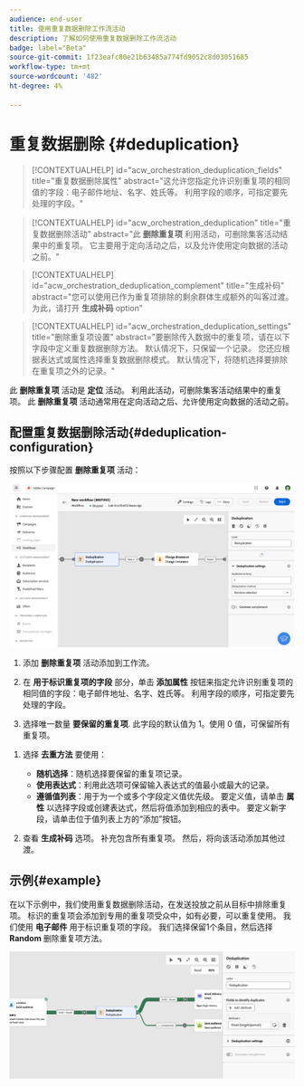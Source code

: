 ```yaml
---
audience: end-user
title: 使用重复数据删除工作流活动
description: 了解如何使用重复数据删除工作流活动
badge: label="Beta"
source-git-commit: 1f23eafc80e21b63485a774fd9052c8d03051685
workflow-type: tm+mt
source-wordcount: '482'
ht-degree: 4%

---
```



# 重复数据删除 {#deduplication}

>[!CONTEXTUALHELP]
>id="acw_orchestration_deduplication_fields"
>title="重复数据删除属性"
>abstract="这允许您指定允许识别重复项的相同值的字段：电子邮件地址、名字、姓氏等。 利用字段的顺序，可指定要先处理的字段。"

>[!CONTEXTUALHELP]
>id="acw_orchestration_deduplication"
>title="重复数据删除活动"
>abstract="此 **删除重复项** 利用活动，可删除集客活动结果中的重复项。 它主要用于定向活动之后，以及允许使用定向数据的活动之前。"


>[!CONTEXTUALHELP]
>id="acw_orchestration_deduplication_complement"
>title="生成补码"
>abstract="您可以使用已作为重复项排除的剩余群体生成额外的叫客过渡。 为此，请打开 **生成补码** option"

>[!CONTEXTUALHELP]
>id="acw_orchestration_deduplication_settings"
>title="删除重复项设置"
>abstract="要删除传入数据中的重复项，请在以下字段中定义重复数据删除方法。 默认情况下，只保留一个记录。 您还应根据表达式或属性选择重复数据删除模式。 默认情况下，将随机选择要排除在重复项之外的记录。"

此 **删除重复项** 活动是 **定位** 活动。 利用此活动，可删除集客活动结果中的重复项。 此 **删除重复项** 活动通常用在定向活动之后、允许使用定向数据的活动之前。

## 配置重复数据删除活动{#deduplication-configuration}

按照以下步骤配置 **删除重复项** 活动：

![](../assets/workflow-deduplication.png)

1. 添加 **删除重复项** 活动添加到工作流。

1. 在 **用于标识重复项的字段** 部分，单击 **添加属性** 按钮来指定允许识别重复项的相同值的字段：电子邮件地址、名字、姓氏等。 利用字段的顺序，可指定要先处理的字段。

1. 选择唯一数量 **要保留的重复项**. 此字段的默认值为 1。使用 0 值，可保留所有重复项。

<!--
    For example, if records A and B are considered duplicates of record Y, and a record C is considered as a duplicate of record Z:

    * If the value of the field is 1: only the Y and Z records are kept.
    * If the value of the field is 0: all the records are kept.
    * If the value of the field is 2: records C and Z are kept and two records from A, B, and Y are kept, by chance or depending on the deduplication method selected thereafter.

-->

1. 选择 **去重方法** 要使用：

   * **随机选择**：随机选择要保留的重复项记录。
   * **使用表达式**：利用此选项可保留输入表达式的值最小或最大的记录。
   * **遵循值列表**：用于为一个或多个字段定义值优先级。 要定义值，请单击 **属性** 以选择字段或创建表达式，然后将值添加到相应的表中。 要定义新字段，请单击位于值列表上方的“添加”按钮。

1. 查看 **生成补码** 选项。 补充包含所有重复项。 然后，将向该活动添加其他过渡。

## 示例{#example}

在以下示例中，我们使用重复数据删除活动，在发送投放之前从目标中排除重复项。 标识的重复项会添加到专用的重复项受众中，如有必要，可以重复使用。 我们使用 **电子邮件** 用于标识重复项的字段。 我们选择保留1个条目，然后选择 **Random** 删除重复项方法。

![](../assets/workflow-deduplication-example.png)
